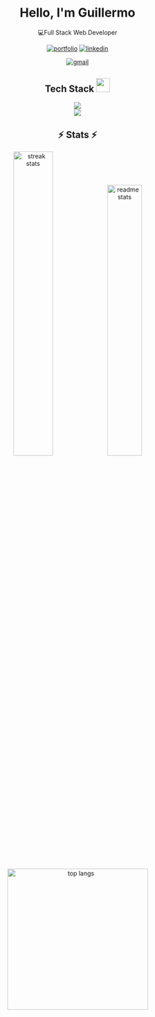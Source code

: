 
<h1 align="center">
    Hello, I'm Guillermo

  </h1>

<div align="center">

💻Full Stack Web Developer<br>


[![portfolio](https://img.shields.io/badge/my_portfolio-0A66C2?style=for-the-badge&logo=ko-fi&logoColor=white)](https://guillezdev.netlify.app/)
[![linkedin](https://img.shields.io/badge/linkedin-0A66C2?style=for-the-badge&logo=linkedin&logoColor=white)](https://www.linkedin.com/in/guillezdev/)

[![gmail](https://img.shields.io/badge/gmail-1DA1F2?style=for-the-badge&logo=gmail&logoColor=white)](mailto:guillezdev@gmail.com)
</div >
<div align="center">
<h2>Tech Stack <img src = "https://media2.giphy.com/media/QssGEmpkyEOhBCb7e1/giphy.gif?cid=ecf05e47a0n3gi1bfqntqmob8g9aid1oyj2wr3ds3mg700bl&rid=giphy.gif" width = 32px></h2>


  <img src="https://skillicons.dev/icons?i=react,nextjs,javascript,typescript,redux,sass,tailwindcss,materialui,bootstrap,express" /><br>
  <img src="https://skillicons.dev/icons?i=git,github,figma,md,supabase,vitest,postgres" />
</div>

<h2 align="center">⚡ Stats ⚡</h2>

<div align="center">
  <img  width=42.4% src="https://streak-stats.demolab.com/?user=guillezdev&count_private=true&theme=react&border_radius=10" alt="streak stats"/>
  <img  width=40% src="https://github-readme-stats.vercel.app/api?username=guillezdev&count_private=true&show_icons=true&theme=react&rank_icon=github&border_radius=10" alt="readme stats" />
  <br/>
  <img width=325 align="center" src="https://github-readme-stats.vercel.app/api/top-langs/?username=guillezdev&hide=HTML&langs_count=8&layout=compact&theme=react&border_radius=10&size_weight=0.5&count_weight=0.5&exclude_repo=github-readme-stats" alt="top langs" />
</div>

